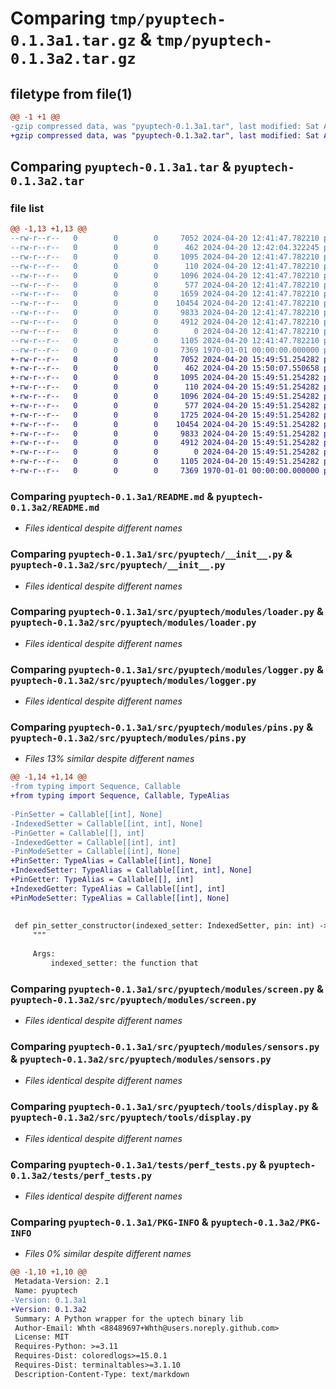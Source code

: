 # Comparing `tmp/pyuptech-0.1.3a1.tar.gz` & `tmp/pyuptech-0.1.3a2.tar.gz`

## filetype from file(1)

```diff
@@ -1 +1 @@
-gzip compressed data, was "pyuptech-0.1.3a1.tar", last modified: Sat Apr 20 12:42:04 2024, max compression
+gzip compressed data, was "pyuptech-0.1.3a2.tar", last modified: Sat Apr 20 15:50:07 2024, max compression
```

## Comparing `pyuptech-0.1.3a1.tar` & `pyuptech-0.1.3a2.tar`

### file list

```diff
@@ -1,13 +1,13 @@
--rw-r--r--   0        0        0     7052 2024-04-20 12:41:47.782210 pyuptech-0.1.3a1/README.md
--rw-r--r--   0        0        0      462 2024-04-20 12:42:04.322245 pyuptech-0.1.3a1/pyproject.toml
--rw-r--r--   0        0        0     1095 2024-04-20 12:41:47.782210 pyuptech-0.1.3a1/src/pyuptech/__init__.py
--rw-r--r--   0        0        0      110 2024-04-20 12:41:47.782210 pyuptech-0.1.3a1/src/pyuptech/modules/constant.py
--rw-r--r--   0        0        0     1096 2024-04-20 12:41:47.782210 pyuptech-0.1.3a1/src/pyuptech/modules/loader.py
--rw-r--r--   0        0        0      577 2024-04-20 12:41:47.782210 pyuptech-0.1.3a1/src/pyuptech/modules/logger.py
--rw-r--r--   0        0        0     1659 2024-04-20 12:41:47.782210 pyuptech-0.1.3a1/src/pyuptech/modules/pins.py
--rw-r--r--   0        0        0    10454 2024-04-20 12:41:47.782210 pyuptech-0.1.3a1/src/pyuptech/modules/screen.py
--rw-r--r--   0        0        0     9833 2024-04-20 12:41:47.782210 pyuptech-0.1.3a1/src/pyuptech/modules/sensors.py
--rw-r--r--   0        0        0     4912 2024-04-20 12:41:47.782210 pyuptech-0.1.3a1/src/pyuptech/tools/display.py
--rw-r--r--   0        0        0        0 2024-04-20 12:41:47.782210 pyuptech-0.1.3a1/tests/__init__.py
--rw-r--r--   0        0        0     1105 2024-04-20 12:41:47.782210 pyuptech-0.1.3a1/tests/perf_tests.py
--rw-r--r--   0        0        0     7369 1970-01-01 00:00:00.000000 pyuptech-0.1.3a1/PKG-INFO
+-rw-r--r--   0        0        0     7052 2024-04-20 15:49:51.254282 pyuptech-0.1.3a2/README.md
+-rw-r--r--   0        0        0      462 2024-04-20 15:50:07.550658 pyuptech-0.1.3a2/pyproject.toml
+-rw-r--r--   0        0        0     1095 2024-04-20 15:49:51.254282 pyuptech-0.1.3a2/src/pyuptech/__init__.py
+-rw-r--r--   0        0        0      110 2024-04-20 15:49:51.254282 pyuptech-0.1.3a2/src/pyuptech/modules/constant.py
+-rw-r--r--   0        0        0     1096 2024-04-20 15:49:51.254282 pyuptech-0.1.3a2/src/pyuptech/modules/loader.py
+-rw-r--r--   0        0        0      577 2024-04-20 15:49:51.254282 pyuptech-0.1.3a2/src/pyuptech/modules/logger.py
+-rw-r--r--   0        0        0     1725 2024-04-20 15:49:51.254282 pyuptech-0.1.3a2/src/pyuptech/modules/pins.py
+-rw-r--r--   0        0        0    10454 2024-04-20 15:49:51.254282 pyuptech-0.1.3a2/src/pyuptech/modules/screen.py
+-rw-r--r--   0        0        0     9833 2024-04-20 15:49:51.254282 pyuptech-0.1.3a2/src/pyuptech/modules/sensors.py
+-rw-r--r--   0        0        0     4912 2024-04-20 15:49:51.254282 pyuptech-0.1.3a2/src/pyuptech/tools/display.py
+-rw-r--r--   0        0        0        0 2024-04-20 15:49:51.254282 pyuptech-0.1.3a2/tests/__init__.py
+-rw-r--r--   0        0        0     1105 2024-04-20 15:49:51.254282 pyuptech-0.1.3a2/tests/perf_tests.py
+-rw-r--r--   0        0        0     7369 1970-01-01 00:00:00.000000 pyuptech-0.1.3a2/PKG-INFO
```

### Comparing `pyuptech-0.1.3a1/README.md` & `pyuptech-0.1.3a2/README.md`

 * *Files identical despite different names*

### Comparing `pyuptech-0.1.3a1/src/pyuptech/__init__.py` & `pyuptech-0.1.3a2/src/pyuptech/__init__.py`

 * *Files identical despite different names*

### Comparing `pyuptech-0.1.3a1/src/pyuptech/modules/loader.py` & `pyuptech-0.1.3a2/src/pyuptech/modules/loader.py`

 * *Files identical despite different names*

### Comparing `pyuptech-0.1.3a1/src/pyuptech/modules/logger.py` & `pyuptech-0.1.3a2/src/pyuptech/modules/logger.py`

 * *Files identical despite different names*

### Comparing `pyuptech-0.1.3a1/src/pyuptech/modules/pins.py` & `pyuptech-0.1.3a2/src/pyuptech/modules/pins.py`

 * *Files 13% similar despite different names*

```diff
@@ -1,14 +1,14 @@
-from typing import Sequence, Callable
+from typing import Sequence, Callable, TypeAlias
 
-PinSetter = Callable[[int], None]
-IndexedSetter = Callable[[int, int], None]
-PinGetter = Callable[[], int]
-IndexedGetter = Callable[[int], int]
-PinModeSetter = Callable[[int], None]
+PinSetter: TypeAlias = Callable[[int], None]
+IndexedSetter: TypeAlias = Callable[[int, int], None]
+PinGetter: TypeAlias = Callable[[], int]
+IndexedGetter: TypeAlias = Callable[[int], int]
+PinModeSetter: TypeAlias = Callable[[int], None]
 
 
 def pin_setter_constructor(indexed_setter: IndexedSetter, pin: int) -> PinSetter:
     """
 
     Args:
         indexed_setter: the function that
```

### Comparing `pyuptech-0.1.3a1/src/pyuptech/modules/screen.py` & `pyuptech-0.1.3a2/src/pyuptech/modules/screen.py`

 * *Files identical despite different names*

### Comparing `pyuptech-0.1.3a1/src/pyuptech/modules/sensors.py` & `pyuptech-0.1.3a2/src/pyuptech/modules/sensors.py`

 * *Files identical despite different names*

### Comparing `pyuptech-0.1.3a1/src/pyuptech/tools/display.py` & `pyuptech-0.1.3a2/src/pyuptech/tools/display.py`

 * *Files identical despite different names*

### Comparing `pyuptech-0.1.3a1/tests/perf_tests.py` & `pyuptech-0.1.3a2/tests/perf_tests.py`

 * *Files identical despite different names*

### Comparing `pyuptech-0.1.3a1/PKG-INFO` & `pyuptech-0.1.3a2/PKG-INFO`

 * *Files 0% similar despite different names*

```diff
@@ -1,10 +1,10 @@
 Metadata-Version: 2.1
 Name: pyuptech
-Version: 0.1.3a1
+Version: 0.1.3a2
 Summary: A Python wrapper for the uptech binary lib
 Author-Email: Whth <88489697+Whth@users.noreply.github.com>
 License: MIT
 Requires-Python: >=3.11
 Requires-Dist: coloredlogs>=15.0.1
 Requires-Dist: terminaltables>=3.1.10
 Description-Content-Type: text/markdown
```

